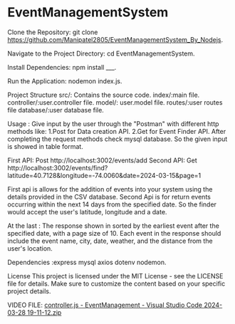 # EventManagementSystem
Clone the Repository: git clone https://github.com/Manipatel2805/EventManagementSystem_By_Nodejs.

Navigate to the Project Directory: cd EventManagementSystem.

Install Dependencies: npm install ___.

Run the Application: nodemon index.js.

Project Structure src/: Contains the source code. index/:main file. controller/:user.controller file. model/: user.model file. routes/:user routes file database/:user database file.

Usage : Give input by the user through the "Postman" with different http methods like:
1.Post for Data creation API.
2.Get for Event Finder API.
After completing the request methods check mysql database. So the given input is showed in table format.

First API: Post http://localhost:3002/events/add
Second API: Get http://localhost:3002/events/find?latitude=40.7128&longitude=-74.0060&date=2024-03-15&page=1

First api is allows for the addition of events into your system using the details provided in the CSV database.
Second Api is for return events occurring within the next 14 days from the specified date. So the finder would accept the user's latitude, longitude and a date.

At the last : The response shown in sorted by the earliest event after the specified date, with a page size of 10.
Each event in the response should include the event name, city, date, weather, and the distance from the user's location.

Dependencies :express mysql axios dotenv nodemon.

License This project is licensed under the MIT License - see the LICENSE file for details. Make sure to customize the content based on your specific project details.

VIDEO FILE:
[controller.js - EventManagement - Visual Studio Code 2024-03-28 19-11-12.zip](https://github.com/Manipatel2805/EventManagementSystem_By_Nodejs/files/14790490/controller.js.-.EventManagement.-.Visual.Studio.Code.2024-03-28.19-11-12.zip)
